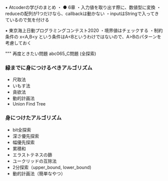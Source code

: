 ▪️ Atcoderの学びのまとめ
・
● 6章
 ・入力値を取り出す際に、数値型に変換
 ・reduceの配列が1つだけなら、callbackは動かない
 ・inputはStringで入ってきているので気を付ける

 ▪️ 東京海上日動プログラミングコンテスト2020
 ・境界値はチェックする
 ・制約条件の x<A,B<y という条件はA<Bというわけではないので、A>Bのパターンを考慮しておく

"""
再度ときたい問題
abc065_C問題 (全探索)

### 緑までに身につけるべきアルゴリズム
- 尺取法
- いもす法
- 貪欲法
- 動的計画法
- Union Find Tree

### 身につけたアルゴリズム
- bit全探索
- 深さ優先探索
- 幅優先探索
- 累積和
- エラストテネスの篩
- ユークリッドの互除法
- 2分探索（upper_bound, lower_bound)
- 動的計画法（簡単なやつ）

